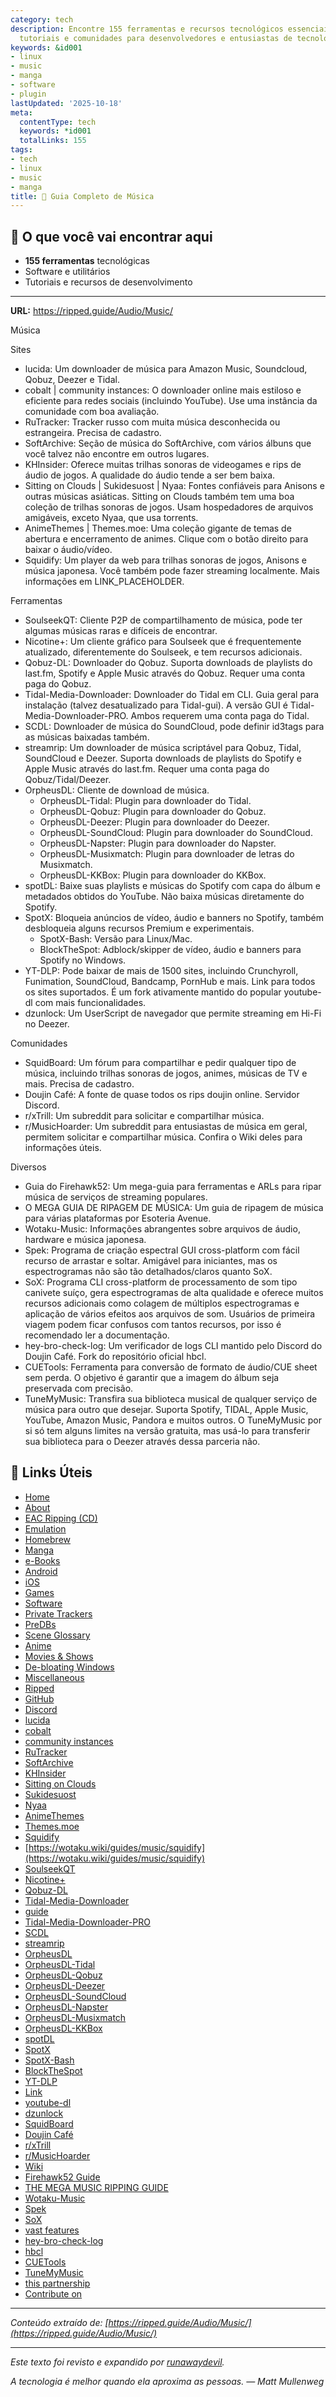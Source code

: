 ```yaml
---
category: tech
description: Encontre 155 ferramentas e recursos tecnológicos essenciais. Software,
  tutoriais e comunidades para desenvolvedores e entusiastas de tecnologia.
keywords: &id001
- linux
- music
- manga
- software
- plugin
lastUpdated: '2025-10-18'
meta:
  contentType: tech
  keywords: *id001
  totalLinks: 155
tags:
- tech
- linux
- music
- manga
title: 🎵 Guia Completo de Música
---
```



## 🎯 O que você vai encontrar aqui

- **155 ferramentas** tecnológicas
- Software e utilitários
- Tutoriais e recursos de desenvolvimento

---

**URL:** https://ripped.guide/Audio/Music/

Música

Sites

- lucida: Um downloader de música para Amazon Music, Soundcloud, Qobuz, Deezer e Tidal.
- cobalt | community instances: O downloader online mais estiloso e eficiente para redes sociais (incluindo YouTube). Use uma instância da comunidade com boa avaliação.
- RuTracker: Tracker russo com muita música desconhecida ou estrangeira. Precisa de cadastro.
- SoftArchive: Seção de música do SoftArchive, com vários álbuns que você talvez não encontre em outros lugares.
- KHInsider: Oferece muitas trilhas sonoras de videogames e rips de áudio de jogos. A qualidade do áudio tende a ser bem baixa.
- Sitting on Clouds | Sukidesuost | Nyaa: Fontes confiáveis para Anisons e outras músicas asiáticas. Sitting on Clouds também tem uma boa coleção de trilhas sonoras de jogos. Usam hospedadores de arquivos amigáveis, exceto Nyaa, que usa torrents.
- AnimeThemes | Themes.moe: Uma coleção gigante de temas de abertura e encerramento de animes. Clique com o botão direito para baixar o áudio/vídeo.
- Squidify: Um player da web para trilhas sonoras de jogos, Anisons e música japonesa. Você também pode fazer streaming localmente. Mais informações em LINK_PLACEHOLDER.

Ferramentas

- SoulseekQT: Cliente P2P de compartilhamento de música, pode ter algumas músicas raras e difíceis de encontrar.
- Nicotine+: Um cliente gráfico para Soulseek que é frequentemente atualizado, diferentemente do Soulseek, e tem recursos adicionais.
- Qobuz-DL: Downloader do Qobuz. Suporta downloads de playlists do last.fm, Spotify e Apple Music através do Qobuz. Requer uma conta paga do Qobuz.
- Tidal-Media-Downloader: Downloader do Tidal em CLI. Guia geral para instalação (talvez desatualizado para Tidal-gui). A versão GUI é Tidal-Media-Downloader-PRO. Ambos requerem uma conta paga do Tidal.
- SCDL: Downloader de música do SoundCloud, pode definir id3tags para as músicas baixadas também.
- streamrip: Um downloader de música scriptável para Qobuz, Tidal, SoundCloud e Deezer. Suporta downloads de playlists do Spotify e Apple Music através do last.fm. Requer uma conta paga do Qobuz/Tidal/Deezer.
- OrpheusDL: Cliente de download de música.
  - OrpheusDL-Tidal: Plugin para downloader do Tidal.
  - OrpheusDL-Qobuz: Plugin para downloader do Qobuz.
  - OrpheusDL-Deezer: Plugin para downloader do Deezer.
  - OrpheusDL-SoundCloud: Plugin para downloader do SoundCloud.
  - OrpheusDL-Napster: Plugin para downloader do Napster.
  - OrpheusDL-Musixmatch: Plugin para downloader de letras do Musixmatch.
  - OrpheusDL-KKBox: Plugin para downloader do KKBox.
- spotDL: Baixe suas playlists e músicas do Spotify com capa do álbum e metadados obtidos do YouTube. Não baixa músicas diretamente do Spotify.
- SpotX: Bloqueia anúncios de vídeo, áudio e banners no Spotify, também desbloqueia alguns recursos Premium e experimentais.
  - SpotX-Bash: Versão para Linux/Mac.
  - BlockTheSpot: Adblock/skipper de vídeo, áudio e banners para Spotify no Windows.
- YT-DLP: Pode baixar de mais de 1500 sites, incluindo Crunchyroll, Funimation, SoundCloud, Bandcamp, PornHub e mais. Link para todos os sites suportados. É um fork ativamente mantido do popular youtube-dl com mais funcionalidades.
- dzunlock: Um UserScript de navegador que permite streaming em Hi-Fi no Deezer.

Comunidades

- SquidBoard: Um fórum para compartilhar e pedir qualquer tipo de música, incluindo trilhas sonoras de jogos, animes, músicas de TV e mais. Precisa de cadastro.
- Doujin Café: A fonte de quase todos os rips doujin online. Servidor Discord.
- r/xTrill: Um subreddit para solicitar e compartilhar música.
- r/MusicHoarder: Um subreddit para entusiastas de música em geral, permitem solicitar e compartilhar música. Confira o Wiki deles para informações úteis.

Diversos

- Guia do Firehawk52: Um mega-guia para ferramentas e ARLs para ripar música de serviços de streaming populares.
- O MEGA GUIA DE RIPAGEM DE MÚSICA: Um guia de ripagem de música para várias plataformas por Esoteria Avenue.
- Wotaku-Music: Informações abrangentes sobre arquivos de áudio, hardware e música japonesa.
- Spek: Programa de criação espectral GUI cross-platform com fácil recurso de arrastar e soltar. Amigável para iniciantes, mas os espectrogramas não são tão detalhados/claros quanto SoX.
- SoX: Programa CLI cross-platform de processamento de som tipo canivete suíço, gera espectrogramas de alta qualidade e oferece muitos recursos adicionais como colagem de múltiplos espectrogramas e aplicação de vários efeitos aos arquivos de som. Usuários de primeira viagem podem ficar confusos com tantos recursos, por isso é recomendado ler a documentação.
- hey-bro-check-log: Um verificador de logs CLI mantido pelo Discord do Doujin Café. Fork do repositório oficial hbcl.
- CUETools: Ferramenta para conversão de formato de áudio/CUE sheet sem perda. O objetivo é garantir que a imagem do álbum seja preservada com precisão.
- TuneMyMusic: Transfira sua biblioteca musical de qualquer serviço de música para outro que desejar. Suporta Spotify, TIDAL, Apple Music, YouTube, Amazon Music, Pandora e muitos outros. O TuneMyMusic por si só tem alguns limites na versão gratuita, mas usá-lo para transferir sua biblioteca para o Deezer através dessa parceria não.

## 🔗 Links Úteis

- [Home](https://ripped.guide/)
- [About](https://ripped.guide/About/)
- [EAC Ripping (CD)](https://ripped.guide/Audio/Ripping/EAC/)
- [Emulation](https://ripped.guide/Consoles/Emulation/)
- [Homebrew](https://ripped.guide/Consoles/Homebrew/)
- [Manga](https://ripped.guide/Literature/Manga/)
- [e-Books](https://ripped.guide/Literature/e-Books/)
- [Android](https://ripped.guide/Mobile/Android/)
- [iOS](https://ripped.guide/Mobile/iOS/)
- [Games](https://ripped.guide/PC-Software/Games/)
- [Software](https://ripped.guide/PC-Software/Software/)
- [Private Trackers](https://ripped.guide/Scene/PTs/)
- [PreDBs](https://ripped.guide/Scene/PreDBs/)
- [Scene Glossary](https://ripped.guide/Scene/Scene-Glossary/)
- [Anime](https://ripped.guide/TV/Anime/)
- [Movies & Shows](https://ripped.guide/TV/Shows/)
- [De-bloating Windows](https://ripped.guide/Utilities/Debloating/)
- [Miscellaneous](https://ripped.guide/Utilities/Misc/)
- [Ripped](https://ripped.guide/)
- [GitHub](https://github.com/rippedpiracy/docs)
- [Discord](https://discord.ripped.guide)
- [lucida](https://lucida.to/)
- [cobalt](https://cobalt.tools)
- [community instances](https://instances.cobalt.best/)
- [RuTracker](https://rutracker.org)
- [SoftArchive](https://sanet.st/music/)
- [KHInsider](https://downloads.khinsider.com/)
- [Sitting on Clouds](https://www.sittingonclouds.net/)
- [Sukidesuost](https://sukidesuost.info/)
- [Nyaa](https://nyaa.si/?c=2_0)
- [AnimeThemes](https://animethemes.moe)
- [Themes.moe](https://themes.moe)
- [Squidify](https://www.squidify.org/)
- [https://wotaku.wiki/guides/music/squidify](https://wotaku.wiki/guides/music/squidify)
- [SoulseekQT](https://www.slsknet.org/)
- [Nicotine+](https://nicotine-plus.org/)
- [Qobuz-DL](https://github.com/vitiko98/qobuz-dl)
- [Tidal-Media-Downloader](https://github.com/yaronzz/Tidal-Media-Downloader)
- [guide](https://doc.yaronzz.com/post/tidal_dl_installation/)
- [Tidal-Media-Downloader-PRO](https://github.com/yaronzz/Tidal-Media-Downloader-PRO)
- [SCDL](https://github.com/flyingrub/scdl)
- [streamrip](https://github.com/nathom/streamrip)
- [OrpheusDL](https://github.com/yarrm80s/orpheusdl)
- [OrpheusDL-Tidal](https://github.com/Dniel97/orpheusdl-tidal)
- [OrpheusDL-Qobuz](https://github.com/yarrm80s/orpheusdl-qobuz)
- [OrpheusDL-Deezer](https://github.com/uhwot/orpheusdl-deezer)
- [OrpheusDL-SoundCloud](https://github.com/yarrm80s/orpheusdl-soundcloud)
- [OrpheusDL-Napster](https://github.com/yarrm80s/orpheusdl-napster)
- [OrpheusDL-Musixmatch](https://github.com/yarrm80s/orpheusdl-musixmatch)
- [OrpheusDL-KKBox](https://github.com/uhwot/orpheusdl-kkbox)
- [spotDL](https://github.com/spotDL/spotify-downloader)
- [SpotX](https://github.com/SpotX-Official/SpotX)
- [SpotX-Bash](https://github.com/SpotX-Official/SpotX-Bash)
- [BlockTheSpot](https://github.com/mrpond/BlockTheSpot)
- [YT-DLP](https://github.com/yt-dlp/yt-dlp)
- [Link](https://github.com/yt-dlp/yt-dlp/blob/master/supportedsites.md)
- [youtube-dl](https://ytdl-org.github.io/youtube-dl/)
- [dzunlock](https://uhwotgit.fly.dev/uhwot/dzunlock)
- [SquidBoard](https://squid-board.org)
- [Doujin Café](https://discord.gg/doujincafe)
- [r/xTrill](https://reddit.com/r/xTrill)
- [r/MusicHoarder](https://reddit.com/r/musichoarder)
- [Wiki](https://reddit.com/r/musichoarder/wiki/index)
- [Firehawk52 Guide](https://rentry.org/firehawk52)
- [THE MEGA MUSIC RIPPING GUIDE](https://ori5000.github.io/musicripping.html)
- [Wotaku-Music](https://wotaku.wiki/glossary/audio)
- [Spek](http://spek.cc/)
- [SoX](http://sox.sourceforge.net/)
- [vast features](http://sox.sourceforge.net/Docs/Features)
- [hey-bro-check-log](https://github.com/doujincafe/hbcl)
- [hbcl](https://github.com/ligh7s/hey-bro-check-log)
- [CUETools](http://cue.tools/wiki/CUETools)
- [TuneMyMusic](https://www.tunemymusic.com/)
- [this partnership](https://www.deezer.com/explore/en-us/features/transfer-playlist/)
- [Contribute on](https://github.com/rippedpiracy/docs/blob/master/Audio/Music.md)


---

*Conteúdo extraído de: [https://ripped.guide/Audio/Music/](https://ripped.guide/Audio/Music/)*

---

*Este texto foi revisto e expandido por [runawaydevil](https://pablo.space).*

*A tecnologia é melhor quando ela aproxima as pessoas. — Matt Mullenweg*